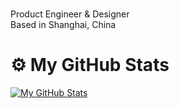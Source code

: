 #

Product Engineer & Designer  
Based in Shanghai, China   

#

# ⚙️ My GitHub Stats

[![My GitHub Stats](https://github-readme-stats-fork.vercel.app/api?username=scottcwy&show_icons=true&theme=transparent&hide_border=true&title_color=000000&text_color=000000&icon_color=000000)](https://github.com/nevemlaci/github-readme-stats-fork)


